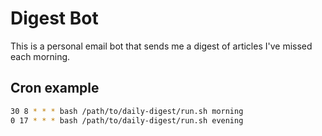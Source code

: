 # Digest Bot

This is a personal email bot that sends me a digest of articles I've missed each morning.

## Cron example

```bash
30 8 * * * bash /path/to/daily-digest/run.sh morning
0 17 * * * bash /path/to/daily-digest/run.sh evening
```
